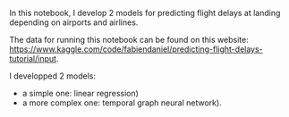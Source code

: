 In this notebook, I develop 2 models for predicting flight delays at landing depending on airports and airlines.

The data for running this notebook can be found on this website: https://www.kaggle.com/code/fabiendaniel/predicting-flight-delays-tutorial/input.

I developped 2 models: 
- a simple one: linear regression)
- a more complex one: temporal graph neural network).
